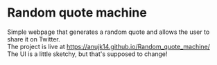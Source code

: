# Random quote machine
Simple webpage that generates a random quote and allows the user to share it on Twitter.<br/>
The project is live at https://anujk14.github.io/Random_quote_machine/ <br/>
The UI is a little sketchy, but that's supposed to change!
